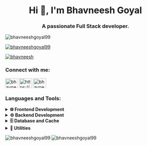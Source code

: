 <h1 align="center">Hi 👋, I'm Bhavneesh Goyal</h1>
<h3 align="center">A passionate Full Stack developer.</h3>

<p align="left"> <img
        src="https://komarev.com/ghpvc/?username=bhavneeshgoyal99&label=Profile%20views&color=0e75b6&style=flat"
        alt="bhavneeshgoyal99" /> </p>

<p align="left"> <a href="https://github.com/ryo-ma/github-profile-trophy"><img
            src="https://github-profile-trophy.vercel.app/?username=bhavneeshgoyal99" alt="bhavneeshgoyal99" /></a> </p>

<p align="left"> <a href="https://twitter.com/bhavneesh" target="blank"><img
            src="https://img.shields.io/twitter/follow/bhavneesh?logo=twitter&style=for-the-badge"
            alt="bhavneesh" /></a> </p>

<h3 align="left">Connect with me:</h3>
<p align="left">
    <a href="https://twitter.com/bhavneesh" target="blank"><img align="center"
            src="https://raw.githubusercontent.com/rahuldkjain/github-profile-readme-generator/master/src/images/icons/Social/twitter.svg"
            alt="bhavneesh" height="30" width="40" /></a>
    <a href="https://www.linkedin.com/in/bhavneesh-goyal-3a273b159/" target="blank"><img
            align="center"
            src="https://raw.githubusercontent.com/rahuldkjain/github-profile-readme-generator/master/src/images/icons/Social/linked-in-alt.svg"
            alt="https://www.linkedin.com/in/bhavneesh-goyal-3a273b159/" height="30" width="40" /></a>
    <a href="https://instagram.com/bhavneeshgoyal" target="blank"><img align="center"
            src="https://raw.githubusercontent.com/rahuldkjain/github-profile-readme-generator/master/src/images/icons/Social/instagram.svg"
            alt="bhavneeshgoyal" height="30" width="40" /></a>
</p>

<h3 align="left">Languages and Tools:</h3>

<details>
<summary><b>🌐 Frontend Development</b></summary>
<p align="left">
  <img src="https://img.shields.io/badge/Angular-DD0031?style=for-the-badge&logo=angular&logoColor=white" alt="Angular" />
  <img src="https://img.shields.io/badge/JavaScript-F7DF1E?style=for-the-badge&logo=javascript&logoColor=black" alt="JavaScript" />
  <img src="https://img.shields.io/badge/React-20232A?style=for-the-badge&logo=react&logoColor=61DAFB" alt="React" />
  <img src="https://img.shields.io/badge/Vue.js-35495E?style=for-the-badge&logo=vue.js&logoColor=4FC08D" alt="Vue.js" />
</p>
</details>

<details>
<summary><b>⚙️ Backend Development</b></summary>
<p align="left">
  <img src="https://img.shields.io/badge/Node.js-43853D?style=for-the-badge&logo=node.js&logoColor=white" alt="Node.js" />
  <img src="https://img.shields.io/badge/Express-000000?style=for-the-badge&logo=express&logoColor=white" alt="Express" />
  <img src="https://img.shields.io/badge/Laravel-FF2D20?style=for-the-badge&logo=laravel&logoColor=white" alt="Laravel" />
</p>
</details>

<details>
<summary><b>🗄️ Database and Cache</b></summary>
<p align="left">
  <img src="https://img.shields.io/badge/MySQL-00000F?style=for-the-badge&logo=mysql&logoColor=white" alt="MySQL" />
  <img src="https://img.shields.io/badge/MongoDB-4EA94B?style=for-the-badge&logo=mongodb&logoColor=white" alt="MongoDB" />
  <img src="https://img.shields.io/badge/Redis-D9281A?style=for-the-badge&logo=redis&logoColor=white" alt="Redis" />
</p>
</details>

<details>
<summary><b>🔧 Utilities</b></summary>
<p align="left">
  <img src="https://img.shields.io/badge/Docker-2496ED?style=for-the-badge&logo=docker&logoColor=white" alt="Docker" />
  <img src="https://img.shields.io/badge/Kubernetes-326CE5?style=for-the-badge&logo=kubernetes&logoColor=white" alt="Kubernetes" />
  <img src="https://img.shields.io/badge/Git-F05032?style=for-the-badge&logo=git&logoColor=white" alt="Git" />
</p>
</details>

<p><img align="left"
        src="https://github-readme-stats.vercel.app/api/top-langs?username=bhavneeshgoyal99&show_icons=true&locale=en&layout=compact"
        alt="bhavneeshgoyal99" /></p>

<p><img align="center" src="https://github-readme-streak-stats.herokuapp.com/?user=bhavneeshgoyal99&"
        alt="bhavneeshgoyal99" /></p>
